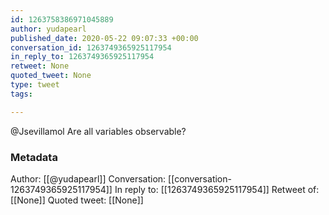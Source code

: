 ```yaml
---
id: 1263758386971045889
author: yudapearl
published_date: 2020-05-22 09:07:33 +00:00
conversation_id: 1263749365925117954
in_reply_to: 1263749365925117954
retweet: None
quoted_tweet: None
type: tweet
tags:

---
```


@Jsevillamol Are all variables observable?

### Metadata

Author: [[@yudapearl]]
Conversation: [[conversation-1263749365925117954]]
In reply to: [[1263749365925117954]]
Retweet of: [[None]]
Quoted tweet: [[None]]
